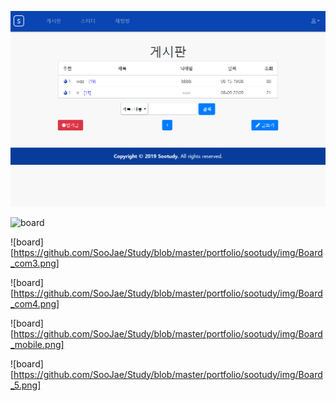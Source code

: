 ![board](./img/board_5.png)

![board](https://github.com/SooJae/Study/blob/master/portfolio/sootudy/img/Board_com2.png)

![board][https://github.com/SooJae/Study/blob/master/portfolio/sootudy/img/Board_com3.png]

![board][https://github.com/SooJae/Study/blob/master/portfolio/sootudy/img/Board_com4.png]

![board][https://github.com/SooJae/Study/blob/master/portfolio/sootudy/img/Board_mobile.png]

![board][https://github.com/SooJae/Study/blob/master/portfolio/sootudy/img/Board_5.png]